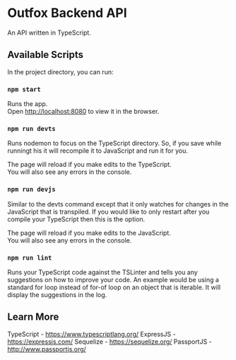 # Outfox Backend API
An API written in TypeScript.
## Available Scripts

In the project directory, you can run:

### `npm start`

Runs the app.<br />
Open [http://localhost:8080](http://localhost:8080) to view it in the browser.

### `npm run devts`

Runs nodemon to focus on the TypeScript directory. So, if you save while runningt his it will recompile it to JavaScript and run it for you.

The page will reload if you make edits to the TypeScript.<br />
You will also see any errors in the console.

### `npm run devjs`
Similar to the devts command except that it only watches for changes in the JavaScript that is transpiled. If you would like to only restart after you compile your TypeScript then this is the option.

The page will reload if you make edits to the JavaScript.<br />
You will also see any errors in the console.

### `npm run lint`
Runs your TypeScript code against the TSLinter and tells you any suggestions on how to improve your code. An example would be using a standard for loop instead of for-of loop on an object that is iterable. It will display the suggestions in the log.

## Learn More
TypeScript - https://www.typescriptlang.org/
ExpressJS - https://expressjs.com/
Sequelize - https://sequelize.org/
PassportJS - http://www.passportjs.org/